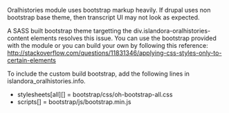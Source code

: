Oralhistories module uses bootstrap markup heavily.  If drupal uses non bootstrap base theme, then transcript UI may not look as expected.

A SASS built bootstrap theme targetting the div.islandora-oralhistories-content elements resolves this issue.  You can use the bootstrap provided with the module or you can build your own by following this reference: http://stackoverflow.com/questions/11831346/applying-css-styles-only-to-certain-elements

To include the custom build bootstrap, add the following lines in islandora_oralhistories.info.

* stylesheets[all][] = bootstrap/css/oh-bootstrap-all.css
* scripts[] = bootstrap/js/bootstrap.min.js
